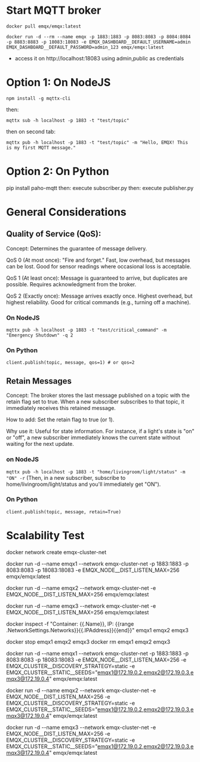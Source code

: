 # Start MQTT broker
```docker pull emqx/emqx:latest```

```docker run -d --rm --name emqx -p 1883:1883 -p 8083:8083 -p 8084:8084 -p 8883:8883 -p 18083:18083 -e EMQX_DASHBOARD__DEFAULT_USERNAME=admin EMQX_DASHBOARD__DEFAULT_PASSWORD=admin_123 emqx/emqx:latest```
 - access it on http://localhost:18083 using admin,public as credentials

# Option 1: On NodeJS
```npm install -g mqttx-cli```

then:

```mqttx sub -h localhost -p 1883 -t "test/topic"```

then on second tab:

```mqttx pub -h localhost -p 1883 -t "test/topic" -m "Hello, EMQX! This is my first MQTT message."```


# Option 2: On Python
pip install paho-mqtt
then:
execute subscriber.py
then:
execute publisher.py

# General Considerations

## Quality of Service (QoS):

Concept: Determines the guarantee of message delivery.

QoS 0 (At most once): "Fire and forget." Fast, low overhead, but messages can be lost. Good for sensor readings where occasional loss is acceptable.

QoS 1 (At least once): Message is guaranteed to arrive, but duplicates are possible. Requires acknowledgment from the broker.

QoS 2 (Exactly once): Message arrives exactly once. Highest overhead, but highest reliability. Good for critical commands (e.g., turning off a machine).

### On NodeJS
```mqttx pub -h localhost -p 1883 -t "test/critical_command" -m "Emergency Shutdown" -q 2```

### On Python
```client.publish(topic, message, qos=1) # or qos=2```


## Retain Messages

Concept: The broker stores the last message published on a topic with the retain flag set to true. When a new subscriber subscribes to that topic, it immediately receives this retained message.

How to add: Set the retain flag to true (or 1).

Why use it: Useful for state information. For instance, if a light's state is "on" or "off", a new subscriber immediately knows the current state without waiting for the next update.

### on NodeJS

```mqttx pub -h localhost -p 1883 -t "home/livingroom/light/status" -m "ON" -r```
(Then, in a new subscriber, subscribe to home/livingroom/light/status and you'll immediately get "ON").

### On Python
```client.publish(topic, message, retain=True)```

# Scalability Test
docker network create emqx-cluster-net

docker run -d --name emqx1 --network emqx-cluster-net -p 1883:1883 -p 8083:8083 -p 18083:18083 -e EMQX_NODE__DIST_LISTEN_MAX=256 emqx/emqx:latest

docker run -d --name emqx2 --network emqx-cluster-net -e EMQX_NODE__DIST_LISTEN_MAX=256 emqx/emqx:latest

docker run -d --name emqx3 --network emqx-cluster-net -e EMQX_NODE__DIST_LISTEN_MAX=256 emqx/emqx:latest


docker inspect -f "Container: {{.Name}}, IP: {{range .NetworkSettings.Networks}}{{.IPAddress}}{{end}}" emqx1 emqx2 emqx3

docker stop emqx1 emqx2 emqx3
docker rm emqx1 emqx2 emqx3


docker run -d --name emqx1 --network emqx-cluster-net -p 1883:1883 -p 8083:8083 -p 18083:18083 -e EMQX_NODE__DIST_LISTEN_MAX=256 -e EMQX_CLUSTER__DISCOVERY_STRATEGY=static -e EMQX_CLUSTER__STATIC__SEEDS="emqx1@172.19.0.2,emqx2@172.19.0.3,emqx3@172.19.0.4" emqx/emqx:latest

docker run -d --name emqx2 --network emqx-cluster-net -e EMQX_NODE__DIST_LISTEN_MAX=256 -e EMQX_CLUSTER__DISCOVERY_STRATEGY=static -e EMQX_CLUSTER__STATIC__SEEDS="emqx1@172.19.0.2,emqx2@172.19.0.3,emqx3@172.19.0.4" emqx/emqx:latest

docker run -d --name emqx3 --network emqx-cluster-net -e EMQX_NODE__DIST_LISTEN_MAX=256 -e EMQX_CLUSTER__DISCOVERY_STRATEGY=static -e EMQX_CLUSTER__STATIC__SEEDS="emqx1@172.19.0.2,emqx2@172.19.0.3,emqx3@172.19.0.4" emqx/emqx:latest
